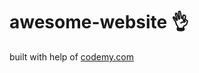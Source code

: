 # awesome-website :ok_hand:                                                                                          
built with help of <a href="http://johnelder.com/">codemy.com</a>
